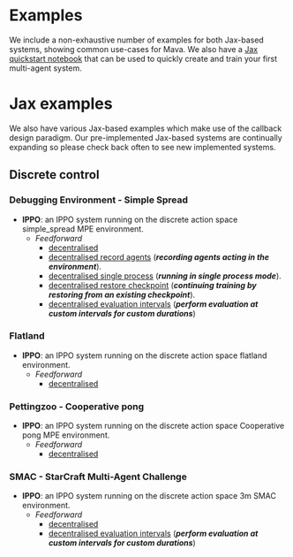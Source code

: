 # Examples

We include a non-exhaustive number of examples for both Jax-based systems, showing common use-cases for Mava. We also have a [Jax quickstart notebook][jax_quickstart] that can be used to quickly create and train your first multi-agent system.

# Jax examples
We also have various Jax-based examples which make use of the callback design paradigm. Our pre-implemented Jax-based systems are continually expanding so please check back often to see new implemented systems.

## Discrete control

### Debugging Environment - Simple Spread

- **IPPO**:
    an IPPO system running on the discrete action space simple_spread MPE environment.
  - *Feedforward*
    - [decentralised][debug_ippo_ff_dec_jax]
    - [decentralised record agents][debug_ippo_ff_dec_jax_record] (***recording agents acting in the environment***).
    - [decentralised single process][debug_ippo_ff_dec_jax_single_process] (***running in single process mode***).
    - [decentralised restore checkpoint][debug_ippo_ff_dec_jax_checkpoint] (***continuing training by restoring from an existing checkpoint***).
    - [decentralised evaluation intervals][debug_ippo_ff_dec_eval_intevals_jax] (***perform evaluation at custom intervals for custom durations***)


### Flatland

- **IPPO**:
    an IPPO system running on the discrete action space flatland environment.
  - *Feedforward*
    - [decentralised][flatland_ippo_ff_dec_jax]

### Pettingzoo - Cooperative pong

- **IPPO**:
    an IPPO system running on the discrete action space Cooperative pong MPE environment.
  - *Feedforward*
    - [decentralised][pz_coop_pong_ippo_ff_dec_jax]

### SMAC - StarCraft Multi-Agent Challenge

- **IPPO**:
    an IPPO system running on the discrete action space 3m SMAC environment.
  - *Feedforward*
    - [decentralised][smac_ippo_ff_dec_jax]
    - [decentralised evaluation intervals][smac_ippo_ff_dec_eval_intervals_jax] (***perform evaluation at custom intervals for custom durations***)



<!-- Examples -->
[jax_quickstart]: https://github.com/instadeepai/Mava/blob/develop/examples/quickstart.ipynb

[debug_ippo_ff_dec_jax]: https://github.com/instadeepai/Mava/blob/develop/examples/debugging/simple_spread/feedforward/decentralised/run_ippo.py
[debug_ippo_ff_dec_jax_record]: https://github.com/instadeepai/Mava/blob/develop/examples/debugging/simple_spread/feedforward/decentralised/run_ippo_with_monitoring.py
[debug_ippo_ff_dec_jax_single_process]: https://github.com/instadeepai/Mava/blob/develop/examples/debugging/simple_spread/feedforward/decentralised/run_ippo_single_process.py
[debug_ippo_ff_dec_jax_checkpoint]: https://github.com/instadeepai/Mava/blob/develop/examples/debugging/simple_spread/feedforward/decentralised/run_ippo_restore_checkpoint.py
[flatland_ippo_ff_dec_jax]: https://github.com/instadeepai/Mava/blob/develop/examples/flatland/feedforward/decentralised/run_ippo.py
[pz_coop_pong_ippo_ff_dec_jax]: https://github.com/instadeepai/Mava/blob/develop/examples/petting_zoo/butterfly/cooperative_pong/feedforward/decentralised/run_ippo.py
[smac_ippo_ff_dec_jax]: https://github.com/instadeepai/Mava/blob/develop/examples/smac/feedforward/decentralised/run_ippo.py
[debug_ippo_ff_dec_eval_intevals_jax]: https://github.com/instadeepai/Mava/blob/develop/examples/debugging/simple_spread/feedforward/decentralised/run_ippo_eval_intervals.py
[smac_ippo_ff_dec_eval_intervals_jax]: https://github.com/instadeepai/Mava/blob/develop/examples/smac/feedforward/decentralised/run_ippo_eval_intervals.py